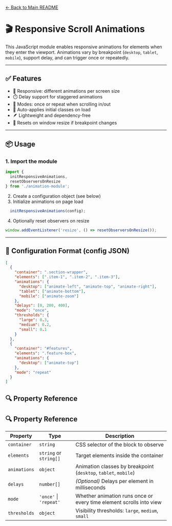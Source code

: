 [← Back to Main README](../README.md)

# 🎬 Responsive Scroll Animations

This JavaScript module enables responsive animations for elements when they enter the viewport.
Animations vary by breakpoint (`desktop`, `tablet`, `mobile`), support delay, and can trigger once or repeatedly.

---

## ✅ Features

- 📱 Responsive: different animations per screen size
- ⏱️ Delay support for staggered animations
- 🔁 Modes: once or repeat when scrolling in/out
- 🧠 Auto-applies initial classes on load
- 🪶 Lightweight and dependency-free
- 🔄 Resets on window resize if breakpoint changes

---

## 📦 Usage

### 1. Import the module

```js
import {
  initResponsiveAnimations,
  resetObserversOnResize
} from './animation-module';

```
2. Create a configuration object (see below)
3. Initialize animations on page load

```js
  initResponsiveAnimations(config);
```
4. Optionally reset observers on resize

```js
window.addEventListener('resize', () => resetObserversOnResize());
```

---

## 🧩 Configuration Format (config JSON)

```json
[
  {
    "container": ".section-wrapper",
    "elements": [".item-1", ".item-2", ".item-3"],
    "animations": {
      "desktop": ["animate-left", "animate-top", "animate-right"],
      "tablet": ["animate-bottom"],
      "mobile": ["animate-zoom"]
    },
    "delays": [0, 200, 400],
    "mode": "once",
    "thresholds": {
      "large": 0.3,
      "medium": 0.2,
      "small": 0.1
    }
  },
  {
    "container": "#features",
    "elements": ".feature-box",
    "animations": {
      "desktop": ["animate-top"]
    },
    "mode": "repeat"
  }
]
```

## 🔍 Property Reference

## 🔍 Property Reference

| Property   | Type                 | Description                                                                 |
|------------|----------------------|-----------------------------------------------------------------------------|
| `container` | `string`             | CSS selector of the block to observe                                        |
| `elements`  | `string` or `string[]` | Target elements inside the container                                       |
| `animations`| `object`             | Animation classes by breakpoint (`desktop`, `tablet`, `mobile`)            |
| `delays`    | `number[]`           | *(Optional)* Delays per element in milliseconds                            |
| `mode`      | `'once'` \| `'repeat'` | Whether animation runs once or every time element scrolls into view        |
| `thresholds`| `object`             | Visibility thresholds: `large`, `medium`, `small`                           |
